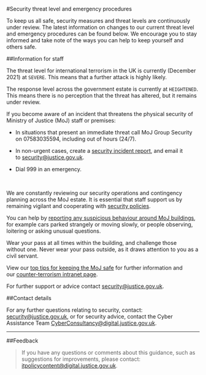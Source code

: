 #Security threat level and emergency procedures

To keep us all safe, security measures and threat levels are continuously under review. The latest information on changes to our current threat level and emergency procedures can be found below. We encourage you to stay informed and take note of the ways you can help to keep yourself and others safe. 

##Information for staff

The threat level for international terrorism in the UK is currently (December 2021) at `SEVERE`. This means that a further attack is highly likely.

The response level across the government estate is currently at `HEIGHTENED`. This means there is no perception that the threat has altered, but it remains under review.

If you become aware of an incident that threatens the physical security of Ministry of Justice (MoJ) staff or premises: 

* In situations that present an immediate threat call MoJ Group Security on 07583035594, including out of hours (24/7).

* In non-urgent cases, create a [security incident report](/documents/2015/04/security-incident-report-form.xls), and email it to [security@justice.gov.uk](mailto:security@justice.gov.uk).

* Dial 999 in an emergency. 


 

We are constantly reviewing our security operations and contingency planning across the MoJ estate. It is essential that staff support us by remaining vigilant and cooperating with [security policies](/guidance/security/staff-security-and-responsibilities/).

You can help by [reporting any suspicious behaviour around MoJ buildings](/guidance/security/), for example cars parked strangely or moving slowly, or people observing, loitering or asking unusual questions.

Wear your pass at all times within the building, and challenge those without one. Never wear your pass outside, as it draws attention to you as a civil servant.

View our [top tips for keeping the MoJ safe](/blog/ntk-my-5-top-tips-to-keep-moj-a-safe-place-to-work/) for further information and our [counter-terrorism intranet page](/guidance/security/emergencies/counter-terrorism/). 

For further support or advice contact [security@justice.gov.uk](mailto:security@justice.gov.uk).

##Contact details

For any further questions relating to security, contact: [security@justice.gov.uk](mailto:security@justice.gov.uk), or for security advice, contact the Cyber Assistance Team [CyberConsultancy@digital.justice.gov.uk](mailto:CyberConsultancy@digital.justice.gov.uk).

---

##Feedback

> If you have any questions or comments about this guidance, such as suggestions for improvements, please contact: [itpolicycontent@digital.justice.gov.uk](mailto:itpolicycontent@digital.justice.gov.uk).

